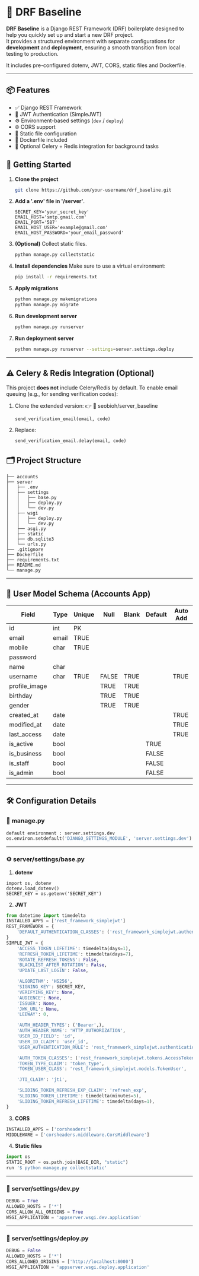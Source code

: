 # 🚀 DRF Baseline

**DRF Baseline** is a Django REST Framework (DRF) boilerplate designed to help you quickly set up and start a new DRF project.  
It provides a structured environment with separate configurations for **development** and **deployment**, ensuring a smooth transition from local testing to production.

It includes pre-configured dotenv, JWT, CORS, static files and Dockerfile.

---

## 📦 Features

- ✅ Django REST Framework
- 🔐 JWT Authentication (SimpleJWT)
- ⚙️ Environment-based settings (`dev` / `deploy`)
- 🌐 CORS support
- 📁 Static file configuration
- 🐳 Dockerfile included
- 📧 Optional Celery + Redis integration for background tasks

## 📌 Getting Started

1. **Clone the project**
   ```bash
   git clone https://github.com/your-username/drf_baseline.git
   ```
2. **Add a '.env' file in '/server'**.
   ```env
   SECRET_KEY='your_secret_key'
   EMAIL_HOST='smtp.gmail.com'
   EMAIL_PORT='587'
   EMAIL_HOST_USER='example@gmail.com'
   EMAIL_HOST_PASSWORD='your_email_password'
   ```
3. **(Optional)** Collect static files.
   ```bash
   python manage.py collectstatic
   ```
4. **Install dependencies**
   Make sure to use a virtual environment:
   ```bash
   pip install -r requirements.txt
   ```
5. **Apply migrations**
   ```bash
   python manage.py makemigrations
   python manage.py migrate
   ```
6. **Run development server**
   ```bash
   python manage.py runserver
   ```
7. **Run deployment server**
   ```bash
   python manage.py runserver --settings=server.settings.deploy
   ```

---

## ⚠️ Celery & Redis Integration (Optional)

This project **does not** include Celery/Redis by default.
To enable email queuing (e.g., for sending verification codes):
1. Clone the extended version:
👉 🔗 seobioh/server_baseline
   ```python
   send_verification_email(email, code)
   ```
2. Replace:
   ```python
   send_verification_email.delay(email, code)
   ```


## 🗂 Project Structure

```text
├── accounts
├── server
│   ├── .env
│   ├── settings
│   │   ├── base.py
│   │   ├── deploy.py
│   │   └── dev.py
│   ├── wsgi
│   │   ├── deploy.py
│   │   └── dev.py
│   ├── asgi.py
│   ├── static
│   ├── db.sqlite3
│   └── urls.py
├── .gitignore
├── Dockerfile
├── requirements.txt
├── README.md
└── manage.py
```

---


## 🧩 User Model Schema (Accounts App)

| Field         | Type    | Unique | Null  | Blank | Default       | Auto Add |
|---------------|---------|--------|-------|-------|---------------|----------|
| id            | int     | PK     |       |       |               |          |
| email         | email   | TRUE   |       |       |               |          |
| mobile        | char    | TRUE   |       |       |               |          |
| password      |         |        |       |       |               |          |
| name          | char    |        |       |       |               |          |
| username      | char    | TRUE   | FALSE | TRUE  |               | TRUE     |
| profile_image |         |        | TRUE  | TRUE  |               |          |
| birthday      |         |        | TRUE  | TRUE  |               |          |
| gender        |         |        | TRUE  | TRUE  |               |          |
| created_at    | date    |        |       |       |               | TRUE     |
| modified_at   | date    |        |       |       |               | TRUE     |
| last_access   | date    |        |       |       |               | TRUE     |
| is_active     | bool    |        |       |       | TRUE          |          |
| is_business   | bool    |        |       |       | FALSE         |          |
| is_staff      | bool    |        |       |       | FALSE         |          |
| is_admin      | bool    |        |       |       | FALSE         |          |

---


## 🛠️ Configuration Details

### 📄 manage.py
```python
default environment : server.settings.dev
os.environ.setdefault('DJANGO_SETTINGS_MODULE', 'server.settings.dev')
```

---


### ⚙️ server/settings/base.py

1. **dotenv**
```env
import os, dotenv
dotenv.load_dotenv()
SECRET_KEY = os.getenv('SECRET_KEY')
```

2. **JWT**
```python
from datetime import timedelta
INSTALLED_APPS = ['rest_framework_simplejwt']
REST_FRAMEWORK = {
    'DEFAULT_AUTHENTICATION_CLASSES': ('rest_framework_simplejwt.authentication.JWTAuthentication')     # JWT
}
SIMPLE_JWT = {
    'ACCESS_TOKEN_LIFETIME': timedelta(days=1),
    'REFRESH_TOKEN_LIFETIME': timedelta(days=7),
    'ROTATE_REFRESH_TOKENS': False,
    'BLACKLIST_AFTER_ROTATION': False,
    'UPDATE_LAST_LOGIN': False,

    'ALGORITHM': 'HS256',
    'SIGNING_KEY': SECRET_KEY,
    'VERIFYING_KEY': None,
    'AUDIENCE': None,
    'ISSUER': None,
    'JWK_URL': None,
    'LEEWAY': 0,

    'AUTH_HEADER_TYPES': ('Bearer',),
    'AUTH_HEADER_NAME': 'HTTP_AUTHORIZATION',
    'USER_ID_FIELD': 'id',
    'USER_ID_CLAIM': 'user_id',
    'USER_AUTHENTICATION_RULE': 'rest_framework_simplejwt.authentication.default_user_authentication_rule',

    'AUTH_TOKEN_CLASSES': ('rest_framework_simplejwt.tokens.AccessToken',),
    'TOKEN_TYPE_CLAIM': 'token_type',
    'TOKEN_USER_CLASS': 'rest_framework_simplejwt.models.TokenUser',

    'JTI_CLAIM': 'jti',

    'SLIDING_TOKEN_REFRESH_EXP_CLAIM': 'refresh_exp',
    'SLIDING_TOKEN_LIFETIME': timedelta(minutes=5),
    'SLIDING_TOKEN_REFRESH_LIFETIME': timedelta(days=1),
}
```

3. **CORS**
```python
INSTALLED_APPS = ['corsheaders']
MIDDLEWARE = ['corsheaders.middleware.CorsMiddleware']
```

4. **Static files**
```python
import os
STATIC_ROOT = os.path.join(BASE_DIR, "static")
run '$ python manage.py collectstatic'
```


---

### 🧪 server/settings/dev.py

```python
DEBUG = True
ALLOWED_HOSTS = ['*']
CORS_ALLOW_ALL_ORIGINS = True
WSGI_APPLICATION = 'appserver.wsgi.dev.application'
```


---

### 🚀 server/settings/deploy.py

```python
DEBUG = False
ALLOWED_HOSTS = ['*']
CORS_ALLOWED_ORIGINS = ['http://localhost:8000']
WSGI_APPLICATION = 'appserver.wsgi.deploy.application'
```